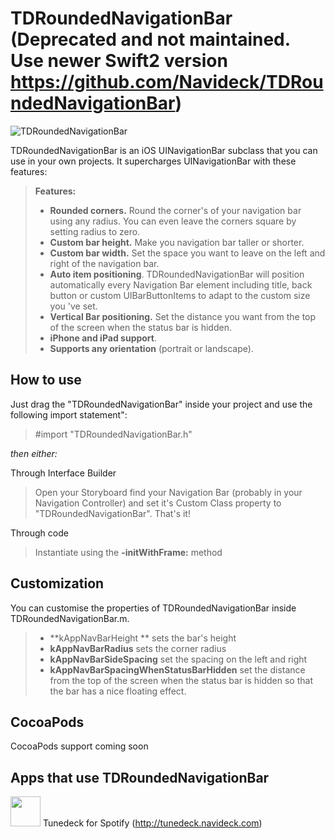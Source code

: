 TDRoundedNavigationBar (Deprecated and not maintained. Use newer Swift2 version https://github.com/Navideck/TDRoundedNavigationBar)
===================

![TDRoundedNavigationBar](https://github.com/Navideck/TDRoundedNavigationBar/raw/master/TDRoundedNavigationBar.gif)

TDRoundedNavigationBar is an iOS UINavigationBar subclass that you can use in your own projects. It supercharges UINavigationBar with these features:

> **Features:**
> - **Rounded corners.** Round the corner's of your navigation bar using any radius. You can even leave the corners square by setting radius to zero.
> - **Custom bar height.** Make you navigation bar taller or shorter.
> - **Custom bar width.** Set the space you want to leave on the left and right of the navigation bar.
> - **Auto item positioning**. TDRoundedNavigationBar will position automatically every Navigation Bar element including title, back button or custom UIBarButtonItems to adapt to the custom size you 've set.
> - **Vertical Bar positioning.** Set the distance you want from the top of the screen when the status bar is hidden.
> - **iPhone and iPad support**.
> - **Supports any orientation** (portrait or landscape).


How to use
-------------
Just drag the "TDRoundedNavigationBar" inside your project and use the following import statement":
> \#import "TDRoundedNavigationBar.h"

*then either:*

Through Interface Builder
> Open your Storyboard find your Navigation Bar (probably in your Navigation Controller) and set it's Custom Class property to "TDRoundedNavigationBar". That's it!

Through code 
> Instantiate using the **-initWithFrame:** method

Customization
-------------
You can customise the properties of TDRoundedNavigationBar inside TDRoundedNavigationBar.m. 
> - **kAppNavBarHeight ** sets the bar's height
> - **kAppNavBarRadius** sets the corner radius
> - **kAppNavBarSideSpacing** set the spacing on the left and right
> - **kAppNavBarSpacingWhenStatusBarHidden** set the distance from the top of the screen when the status bar is hidden so that the bar has a nice floating effect.

CocoaPods
-------------
CocoaPods support coming soon

Apps that use TDRoundedNavigationBar
-------------
<img src="http://tunedeck.navideck.com/img/Tunedeck-AppIcon.png" width="48"> Tunedeck for Spotify (http://tunedeck.navideck.com)
